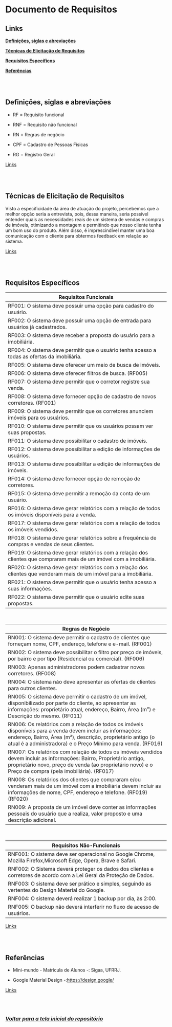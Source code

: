 # **Documento de Requisitos**

## **Links**
[**Definições, siglas e abreviações**](#definições-siglas-e-abreviações)

[**Técnicas de Elicitação de Requisitos**](#técnicas-de-elicitação-de-requisitos)

[**Requisitos Específicos**](#requisitos-específicos)

[**Referências**](#referências)

<br/> <br/>

## **Definições, siglas e abreviações**

- RF = Requisito funcional

- RNF = Requisito não funcional

- RN = Regras de negócio

- CPF = Cadastro de Pessoas Físicas

- RG = Registro Geral
  
[Links](#links)  

<br/> <br/>

## **Técnicas de Elicitação de Requisitos**

Visto a especificidade da área de atuação do projeto, percebemos que a melhor opção seria a entrevista, pois, dessa maneira, seria possível entender quais as necessidades reais de um sistema de vendas e compras de imóveis, otimizando a montagem e permitindo que nosso cliente tenha um bom uso do produto. Além disso, é imprescindível manter uma boa comunicação com o cliente para obtermos feedback em relação ao sistema.

[Links](#links)  

<br/> <br/>

## **Requisitos Específicos**
   
|**Requisitos Funcionais**
|---
|RF001: O sistema deve possuir uma opção para cadastro do usuário.
|RF002: O sistema deve possuir uma opção de entrada para usuários já cadastrados.
|RF003: O sistema deve receber a proposta do usuário para a imobiliária.
|RF004: O sistema deve permitir que o usuário tenha acesso a todas as ofertas da imobiliária.
|RF005: O sistema deve oferecer um meio de busca de imóveis.
|RF006: O sistema deve oferecer filtros de busca. (RF005)
|RF007: O sistema deve permitir que o corretor registre sua venda.
|RF008: O sistema deve fornecer opção de cadastro de novos corretores. (RF001)
|RF009: O sistema deve permitir que os corretores anunciem imóveis para os usuários.
|RF010: O sistema deve permitir que os usuários possam ver suas propostas.
|RF011: O sistema deve possibilitar o cadastro de imóveis.
|RF012: O sistema deve possibilitar a edição de informações de usuários.
|RF013: O sistema deve possibilitar a edição de informações de imóveis.
|RF014: O sistema deve fornecer opção de remoção de corretores.
|RF015: O sistema deve permitir a remoção da conta de um usuário.
|RF016: O sistema deve gerar relatórios com a relação de todos os imóveis disponíveis para a venda.
|RF017: O sistema deve gerar relatórios com a relação de todos os imóveis vendidos.
|RF018: O sistema deve gerar relatórios sobre a frequência de compras e vendas de seus clientes.
|RF019: O sistema deve gerar relatórios com a relação dos clientes que compraram mais de um imóvel com a imobiliária.
|RF020: O sistema deve gerar relatórios com a relação dos clientes que venderam mais de um imóvel para a imobiliária.
|RF021: O sistema deve permitir que o usuário tenha acesso a suas informações.
|RF022: O sistema deve permitir que o usuário edite suas propostas.

<br/>

|**Regras de Negócio**
|---
|RN001: O sistema deve permitir o cadastro de clientes que forneçam nome, CPF, endereço, telefone e e-mail. (RF001)
|RN002: O sistema deve possibilitar o filtro por preço de imóveis, por bairro e por tipo (Residencial ou comercial). (RF006)
|RN003: Apenas administradores podem cadastrar novos corretores. (RF008)
|RN004: O sistema não deve apresentar as ofertas de clientes para outros clientes.
|RN005: O sistema deve permitir o cadastro de um imóvel, disponibilizado por parte do cliente, ao apresentar as informações: proprietário atual, endereço, Bairro, Área (m²) e Descrição do mesmo. (RF011)
|RN006: Os relatórios com a relação de todos os imóveis disponíveis para a venda devem incluir as informações: endereço, Bairro, Área (m²), descrição, proprietário antigo (o atual é a administradora) e o Preço Mínimo para venda. (RF016)
|RN007: Os relatórios com relação de todos os imóveis vendidos devem incluir as informações: Bairro, Proprietário antigo, proprietário novo, preço de venda (ao proprietário novo) e o Preço de compra (pela imobiliária). (RF017)
|RN008: Os relatórios dos clientes que compraram e/ou venderam mais de um imóvel com a imobiliária devem incluir as informações de nome, CPF, endereço e telefone. (RF019) (RF020)
|RN009: A proposta de um imóvel deve conter as informações pessoais do usuário que a realiza, valor proposto e uma descrição adicional.

<br/>

|**Requisitos Não-Funcionais**
|---
|RNF001: O sistema deve ser operacional no Google Chrome, Mozilla Firefox,Microsoft Edge, Opera, Brave e Safari.
|RNF002: O Sistema deverá proteger os dados dos clientes e corretores de acordo com a Lei Geral da Proteção de Dados.
|RNF003: O sistema deve ser prático e simples, seguindo as vertentes do Design Material do Google.
|RNF004: O sistema deverá realizar 1 backup por dia, às 2:00.
|RNF005: O backup não deverá interferir no fluxo de acesso de usuários.

[Links](#links)  

<br/> <br/>

## **Referências**
- Mini-mundo - Matrícula de Alunos -: Sigaa, UFRRJ.

- Google Material Design -:https://design.google/

[Links](#links)  

<br /><br />

### _[Voltar para a tela inicial do repositório](/QuickSell)_